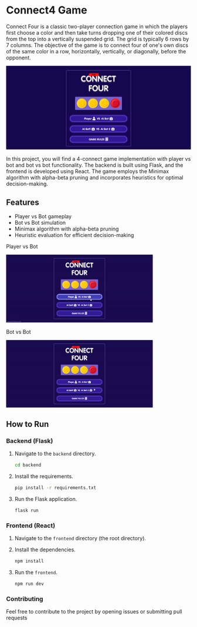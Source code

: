# Connect4 Game

Connect Four is a classic two-player connection game in which the players first choose a color and then take turns dropping one of their colored discs from the top into a vertically suspended grid. The grid is typically 6 rows by 7 columns. The objective of the game is to connect four of one's own discs of the same color in a row, horizontally, vertically, or diagonally, before the opponent.

![Bot vs Bot](./src/assets/screenshots/mainMenu.jpg)

In this project, you will find a 4-connect game implementation with player vs bot and bot vs bot functionality. The backend is built using Flask, and the frontend is developed using React. The game employs the Minimax algorithm with alpha-beta pruning and incorporates heuristics for optimal decision-making.

## Features

- Player vs Bot gameplay
- Bot vs Bot simulation
- Minimax algorithm with alpha-beta pruning
- Heuristic evaluation for efficient decision-making

<div>
  <p>Player vs Bot</p>
  <img src="./src/assets/screenshots/payerVsBot.gif" alt="Player vs Bot" width="400"/>
</div>
<div>
  <p>Bot vs Bot</p>
  <img src="./src/assets/screenshots/botVsBot.gif" alt="Bot vs Bot" width="400"/>
</div>


## How to Run

### Backend (Flask)

1. Navigate to the `backend` directory.
   
   ```bash
   cd backend
   ```
   
3. Install the requirements.
   
   ```bash
   pip install -r requirements.txt
   ```
   
4. Run the Flask application.
   
   ```bash
   flask run
   ```

   
### Frontend (React)

1. Navigate to the `frontend` directory (the root directory).
   
2. Install the dependencies.
   ```bash
   npm install
   ```
   
3. Run the `frontend`.
   ```bash
   npm run dev
   ```

### Contributing

Feel free to contribute to the project by opening issues or submitting pull requests



